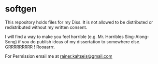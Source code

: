 # softgen
This repository holds files for my Diss.
It is not allowed to be distributed or redistributed without my written consent.

I will find a way to make you feel horrible (e.g. Mr. Horribles Sing-Along-Song) if you do publish ideas of my dissertation to somewhere else. GRRRRRRRRR ! Rooaarrr.

For Permission email me at rainer.kaltseis@gmail.com 
